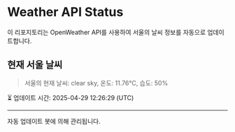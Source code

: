 
# Weather API Status

이 리포지토리는 OpenWeather API를 사용하여 서울의 날씨 정보를 자동으로 업데이트합니다.

## 현재 서울 날씨
> 서울의 현재 날씨: clear sky, 온도: 11.76°C, 습도: 50%

⏳ 업데이트 시간: 2025-04-29 12:26:29 (UTC)

---
자동 업데이트 봇에 의해 관리됩니다.
